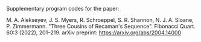 Supplementary program codes for the paper:

M. A. Alekseyev, J. S. Myers, R. Schroeppel, S. R. Shannon, N. J. A. Sloane, P. Zimmermann. "Three Cousins of Recaman's Sequence". Fibonacci Quart. 60:3 (2022), 201–219. 
arXiv preprint: https://arxiv.org/abs/2004.14000
